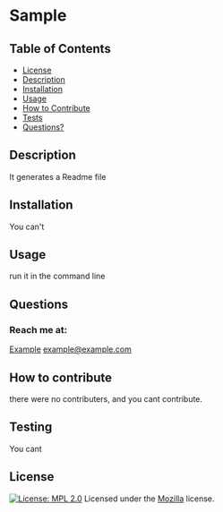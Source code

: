 
 #  Sample

## Table of Contents
* [License](#license)
* [Description](#description)
* [Installation](#installation)
* [Usage](#usage)
* [How to Contribute](#how-to-contribute)
* [Tests](#tests)
* [Questions?](#questions)

## Description
 It generates a Readme file

## Installation
You can't

## Usage
run it in the command line

## Questions
### Reach me at:
[Example](https://github.com/Example)
example@example.com

## How to contribute
there were no contributers, and you cant contribute.

## Testing
You cant

## License
[![License: MPL 2.0](https://img.shields.io/badge/License-MPL%202.0-brightgreen.svg)](https://opensource.org/licenses/MPL-2.0)
Licensed under the [Mozilla](LICENSE) license.
